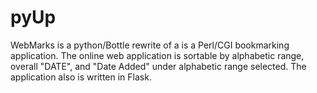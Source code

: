 # pyUp

WebMarks is a python/Bottle rewrite of a  is a Perl/CGI bookmarking application. The online web application is sortable by alphabetic range, overall "DATE", and "Date Added" under alphabetic range selected.  The application also is written in Flask.
